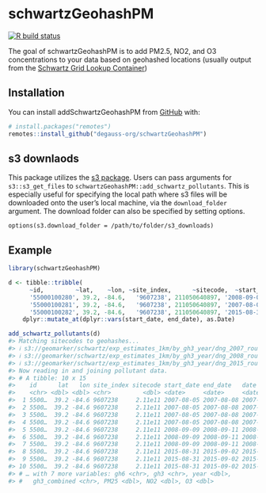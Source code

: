 
<!-- README.md is generated from README.Rmd. Please edit that file -->

# schwartzGeohashPM

<!-- badges: start -->

[![R build
status](https://github.com/degauss-org/schwartzGeohashPM/workflows/R-CMD-check/badge.svg)](https://github.com/degauss-org/schwartzGeohashPM/actions)
<!-- badges: end -->

The goal of schwartzGeohashPM is to add PM2.5, NO2, and O3
concentrations to your data based on geohashed locations (usually output
from the [Schwartz Grid Lookup
Container](https://github.com/degauss-org/schwartz_grid_lookup))

## Installation

You can install addSchwartzGeohashPM from [GitHub](https://github.com/)
with:

``` r
# install.packages("remotes")
remotes::install_github("degauss-org/schwartzGeohashPM")
```

## s3 downlaods

This package utilizes the [s3
package](https://github.com/geomarker-io/s3). Users can pass arguments
for `s3::s3_get_files` to `schwartzGeohashPM::add_schwartz_pollutants`.
This is especially useful for specifying the local path where s3 files
will be downloaded onto the user’s local machine, via the
`download_folder` argument. The download folder can also be specified by
setting options.

    options(s3.download_folder = /path/to/folder/s3_downloads)

## Example

``` r
library(schwartzGeohashPM)

d <- tibble::tribble(
      ~id,         ~lat,    ~lon, ~site_index,      ~sitecode,  ~start_date,    ~end_date,
      '55000100280', 39.2, -84.6,   '9607238', 211050640897, '2008-09-09', '2008-09-11',
      '55000100281', 39.2, -84.6,   '9607238', 211050640897, '2007-08-05', '2007-08-08',
      '55000100282', 39.2, -84.6,   '9607238', 211050640897, '2015-08-31', '2015-09-02') %>%
    dplyr::mutate_at(dplyr::vars(start_date, end_date), as.Date)

add_schwartz_pollutants(d)
#> Matching sitecodes to geohashes...
#> ℹ s3://geomarker/schwartz/exp_estimates_1km/by_gh3_year/dng_2007_round1.qs already exists at /Users/RASV5G/OneDrive - cchmc/schwartzGeohashPM/s3_downloads/geomarker/schwartz/exp_estimates_1km/by_gh3_year/dng_2007_round1.qs
#> ℹ s3://geomarker/schwartz/exp_estimates_1km/by_gh3_year/dng_2008_round1.qs already exists at /Users/RASV5G/OneDrive - cchmc/schwartzGeohashPM/s3_downloads/geomarker/schwartz/exp_estimates_1km/by_gh3_year/dng_2008_round1.qs
#> ℹ s3://geomarker/schwartz/exp_estimates_1km/by_gh3_year/dng_2015_round1.qs already exists at /Users/RASV5G/OneDrive - cchmc/schwartzGeohashPM/s3_downloads/geomarker/schwartz/exp_estimates_1km/by_gh3_year/dng_2015_round1.qs
#> Now reading in and joining pollutant data.
#> # A tibble: 10 x 15
#>    id      lat   lon site_index sitecode start_date end_date   date      
#>    <chr> <dbl> <dbl> <chr>         <dbl> <date>     <date>     <date>    
#>  1 5500…  39.2 -84.6 9607238     2.11e11 2007-08-05 2007-08-08 2007-08-05
#>  2 5500…  39.2 -84.6 9607238     2.11e11 2007-08-05 2007-08-08 2007-08-06
#>  3 5500…  39.2 -84.6 9607238     2.11e11 2007-08-05 2007-08-08 2007-08-07
#>  4 5500…  39.2 -84.6 9607238     2.11e11 2007-08-05 2007-08-08 2007-08-08
#>  5 5500…  39.2 -84.6 9607238     2.11e11 2008-09-09 2008-09-11 2008-09-09
#>  6 5500…  39.2 -84.6 9607238     2.11e11 2008-09-09 2008-09-11 2008-09-10
#>  7 5500…  39.2 -84.6 9607238     2.11e11 2008-09-09 2008-09-11 2008-09-11
#>  8 5500…  39.2 -84.6 9607238     2.11e11 2015-08-31 2015-09-02 2015-08-31
#>  9 5500…  39.2 -84.6 9607238     2.11e11 2015-08-31 2015-09-02 2015-09-01
#> 10 5500…  39.2 -84.6 9607238     2.11e11 2015-08-31 2015-09-02 2015-09-02
#> # … with 7 more variables: gh6 <chr>, gh3 <chr>, year <dbl>,
#> #   gh3_combined <chr>, PM25 <dbl>, NO2 <dbl>, O3 <dbl>
```
